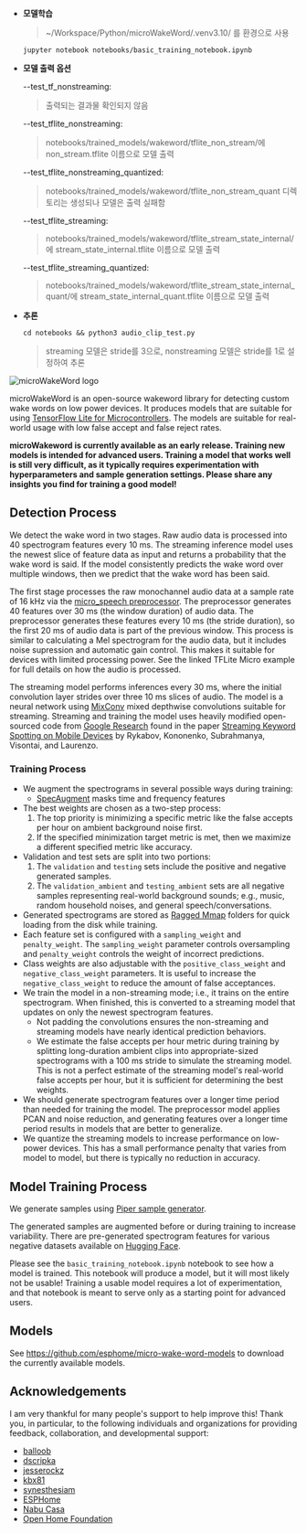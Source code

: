 - __모델학습__
  > ~/Workspace/Python/microWakeWord/.venv3.10/ 를 환경으로 사용

      jupyter notebook notebooks/basic_training_notebook.ipynb

- __모델 출력 옵션__

  --test_tf_nonstreaming:
  > 출력되는 결과물 확인되지 않음

  --test_tflite_nonstreaming:
  > notebooks/trained_models/wakeword/tflite_non_stream/에 non_stream.tflite 이름으로 모델 출력 

  --test_tflite_nonstreaming_quantized:
  > notebooks/trained_models/wakeword/tflite_non_stream_quant 디렉토리는 생성되나 모델은 출력 실패함

  --test_tflite_streaming:
  > notebooks/trained_models/wakeword/tflite_stream_state_internal/에 stream_state_internal.tflite 이름으로 모델 출력

  --test_tflite_streaming_quantized:
  > notebooks/trained_models/wakeword/tflite_stream_state_internal_quant/에 stream_state_internal_quant.tflite 이름으로 모델 출력


- __추론__

      cd notebooks && python3 audio_clip_test.py
  > streaming 모델은 stride를 3으로, nonstreaming 모델은 stride를 1로 설정하여 추론



![microWakeWord logo](etc/logo.png)

microWakeWord is an open-source wakeword library for detecting custom wake words on low power devices. It produces models that are suitable for using [TensorFlow Lite for Microcontrollers](https://www.tensorflow.org/lite/microcontrollers). The models are suitable for real-world usage with low false accept and false reject rates.

**microWakeword is currently available as an early release. Training new models is intended for advanced users. Training a model that works well is still very difficult, as it typically requires experimentation with hyperparameters and sample generation settings. Please share any insights you find for training a good model!**

## Detection Process

We detect the wake word in two stages. Raw audio data is processed into 40 spectrogram features every 10 ms. The streaming inference model uses the newest slice of feature data as input and returns a probability that the wake word is said. If the model consistently predicts the wake word over multiple windows, then we predict that the wake word has been said.

The first stage processes the raw monochannel audio data at a sample rate of 16 kHz via the [micro_speech preprocessor](https://github.com/tensorflow/tflite-micro/tree/main/tensorflow/lite/micro/examples/micro_speech). The preprocessor generates 40 features over 30 ms (the window duration) of audio data. The preprocessor generates these features every 10 ms (the stride duration), so the first 20 ms of audio data is part of the previous window. This process is similar to calculating a Mel spectrogram for the audio data, but it includes noise supression and automatic gain control. This makes it suitable for devices with limited processing power. See the linked TFLite Micro example for full details on how the audio is processed.

The streaming model performs inferences every 30 ms, where the initial convolution layer strides over three 10 ms slices of audio. The model is a neural network using [MixConv](https://arxiv.org/abs/1907.09595) mixed depthwise convolutions suitable for streaming. Streaming and training the model uses heavily modified open-sourced code from [Google Research](https://github.com/google-research/google-research/tree/master/kws_streaming) found in the paper [Streaming Keyword Spotting on Mobile Devices](https://arxiv.org/pdf/2005.06720.pdf) by Rykabov, Kononenko, Subrahmanya, Visontai, and Laurenzo.

### Training Process
- We augment the spectrograms in several possible ways during training:
    - [SpecAugment](https://arxiv.org/pdf/1904.08779.pdf) masks time and frequency features
- The best weights are chosen as a two-step process:
    1. The top priority is minimizing a specific metric like the false accepts per hour on ambient background noise first.
    2. If the specified minimization target metric is met, then we maximize a different specified metric like accuracy.
- Validation and test sets are split into two portions:
    1. The ``validation`` and ``testing`` sets include the positive and negative generated samples.
    2. The ``validation_ambient`` and ``testing_ambient`` sets are all negative samples representing real-world background sounds; e.g., music, random household noises, and general speech/conversations.
- Generated spectrograms are stored as [Ragged Mmap](https://github.com/hristo-vrigazov/mmap.ninja/tree/master) folders for quick loading from the disk while training.
- Each feature set is configured with a ``sampling_weight`` and ``penalty_weight``. The ``sampling_weight`` parameter controls oversampling and ``penalty_weight`` controls the weight of incorrect predictions.
- Class weights are also adjustable with the ``positive_class_weight`` and ``negative_class_weight`` parameters. It is useful to increase the ``negative_class_weight`` to reduce the amount of false acceptances.
- We train the model in a non-streaming mode; i.e., it trains on the entire spectrogram. When finished, this is converted to a streaming model that updates on only the newest spectrogram features.
    - Not padding the convolutions ensures the non-streaming and streaming models have nearly identical prediction behaviors.
    - We estimate the false accepts per hour metric during training by splitting long-duration ambient clips into appropriate-sized spectrograms with a 100 ms stride to simulate the streaming model. This is not a perfect estimate of the streaming model's real-world false accepts per hour, but it is sufficient for determining the best weights.
- We should generate spectrogram features over a longer time period than needed for training the model. The preprocessor model applies PCAN and noise reduction, and generating features over a longer time period results in models that are better to generalize.
- We quantize the streaming models to increase performance on low-power devices. This has a small performance penalty that varies from model to model, but there is typically no reduction in accuracy.


## Model Training Process

We generate samples using [Piper sample generator](https://github.com/rhasspy/piper-sample-generator).

The generated samples are augmented before or during training to increase variability. There are pre-generated spectrogram features for various negative datasets available on [Hugging Face](https://huggingface.co/datasets/kahrendt/microwakeword).

Please see the ``basic_training_notebook.ipynb`` notebook to see how a model is trained. This notebook will produce a model, but it will most likely not be usable! Training a usable model requires a lot of experimentation, and that notebook is meant to serve only as a starting point for advanced users.

## Models

See https://github.com/esphome/micro-wake-word-models to download the currently available models.

## Acknowledgements

I am very thankful for many people's support to help improve this! Thank you, in particular, to the following individuals and organizations for providing feedback, collaboration, and developmental support:

  - [balloob](https://github.com/balloob)
  - [dscripka](https://github.com/dscripka)
  - [jesserockz](https://github.com/jesserockz)
  - [kbx81](https://github.com/kbx81)
  - [synesthesiam](https://github.com/synesthesiam)
  - [ESPHome](https://github.com/esphome)
  - [Nabu Casa](https://github.com/NabuCasa)
  - [Open Home Foundation](https://www.openhomefoundation.org/)
